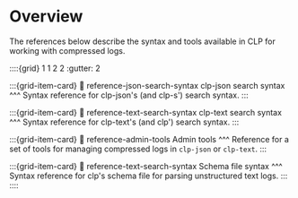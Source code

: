 # Overview

The references below describe the syntax and tools available in CLP for working with compressed
logs.

::::{grid} 1 1 2 2
:gutter: 2

:::{grid-item-card}
:link: reference-json-search-syntax
clp-json search syntax
^^^
Syntax reference for clp-json's (and clp-s') search syntax.
:::

:::{grid-item-card}
:link: reference-text-search-syntax
clp-text search syntax
^^^
Syntax reference for clp-text's (and clp') search syntax.
:::

:::{grid-item-card}
:link: reference-admin-tools
Admin tools
^^^
Reference for a set of tools for managing compressed logs in `clp-json` or `clp-text`.
:::

:::{grid-item-card}
:link: reference-text-search-syntax
Schema file syntax
^^^
Syntax reference for clp's schema file for parsing unstructured text logs.
:::
::::
